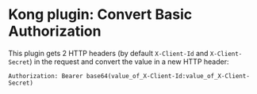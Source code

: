 # Kong plugin: Convert Basic Authorization
This plugin gets 2 HTTP headers (by default ```X-Client-Id``` and ```X-Client-Secret```) in the request and convert the value in a new HTTP header: 

```Authorization: Bearer base64(value_of_X-Client-Id:value_of_X-Client-Secret)```